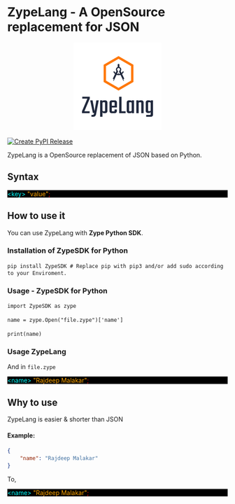 # ZypeLang - A OpenSource replacement for JSON

<p align='center'>
    <img height=200 width=200 src='favicon.png'>
</p>

[![Create PyPI Release](https://github.com/Zype-Z/ZypeLang/actions/workflows/ci.yaml/badge.svg)](https://github.com/Zype-Z/ZypeLang/actions/workflows/ci.yaml)

ZypeLang is a OpenSource replacement of JSON based on Python.

## Syntax

<div style="background-color: black;">
<a style="color: cyan">&lt;key&gt;</a> <a style="color: orange">"value"</a><a style="color: red;">;</a>
</div>

## How to use it

You can use ZypeLang with **Zype Python SDK**.

### Installation of ZypeSDK for Python

```shell
pip install ZypeSDK # Replace pip with pip3 and/or add sudo according to your Enviroment.
```

### Usage - ZypeSDK for Python

```python3
import ZypeSDK as zype

name = zype.Open("file.zype")['name']

print(name)
```

### Usage ZypeLang
And in `file.zype`

<div style="background-color: black;">
<a style="color: cyan">&lt;name&gt;</a> <a style="color: orange">"Rajdeep Malakar"</a><a style="color: red;">;</a>
</div>

## Why to use

ZypeLang is easier & shorter than JSON

#### Example:

```json
{
    "name": "Rajdeep Malakar"
}
```

To,

<div style="background-color: black;">
<a style="color: cyan">&lt;name&gt;</a> <a style="color: orange">"Rajdeep Malakar"</a><a style="color: red;">;</a>
</div>
